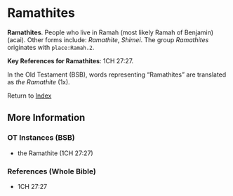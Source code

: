 # Ramathites
**Ramathites**. 
People who live in Ramah (most likely Ramah of Benjamin) (acai). 
Other forms include: 
*Ramathite*, *Shimei*. 
The group _Ramathites_ originates with `place:Ramah.2`. 


**Key References for Ramathites**: 
1CH 27:27. 


In the Old Testament (BSB), words representing “Ramathites” are translated as 
*the Ramathite* (1x). 




Return to [Index](00-Index.md)

## More Information

### OT Instances (BSB)

* the Ramathite (1CH 27:27)



### References (Whole Bible)

* 1CH 27:27



